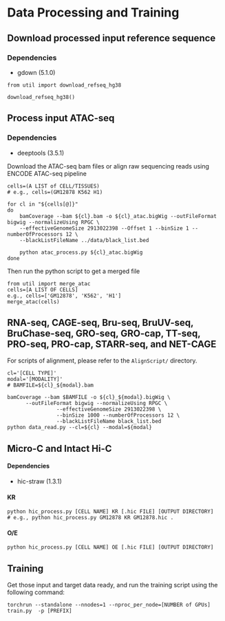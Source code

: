 # Data Processing and Training

## Download processed input reference sequence
### Dependencies
*  gdown (5.1.0)

```
from util import download_refseq_hg38

download_refseq_hg38()
```


## Process input ATAC-seq
### Dependencies
* deeptools (3.5.1)

Download the ATAC-seq bam files or align raw sequencing reads using ENCODE ATAC-seq pipeline
```
cells=(A LIST of CELL/TISSUES)
# e.g., cells=(GM12878 K562 H1)

for cl in "${cells[@]}"
do
    bamCoverage --bam ${cl}.bam -o ${cl}_atac.bigWig --outFileFormat bigwig --normalizeUsing RPGC \
    --effectiveGenomeSize 2913022398 --Offset 1 --binSize 1 --numberOfProcessors 12 \
    --blackListFileName ../data/black_list.bed

    python atac_process.py ${cl}_atac.bigWig
done
```
Then run the python script to get a merged file

```
from util import merge_atac
cells=[A LIST OF CELLS]
e.g., cells=['GM12878', 'K562', 'H1']
merge_atac(cells)
```



## RNA-seq, CAGE-seq, Bru-seq, BruUV-seq, BruChase-seq, GRO-seq, GRO-cap, TT-seq, PRO-seq, PRO-cap, STARR-seq, and NET-CAGE
For scripts of alignment, please refer to the `AlignScript/` directory.
```
cl='[CELL TYPE]'
modal='[MODALITY]'
# BAMFILE=${cl}_${modal}.bam

bamCoverage --bam $BAMFILE -o ${cl}_${modal}.bigWig \
      --outFileFormat bigwig --normalizeUsing RPGC \
                --effectiveGenomeSize 2913022398 \
                --binSize 1000 --numberOfProcessors 12 \
                --blackListFileName black_list.bed
python data_read.py --cl=${cl} --modal=${modal}
```

## Micro-C and Intact Hi-C
#### Dependencies
* hic-straw (1.3.1)
  
#### KR
  ```
  python hic_process.py [CELL NAME] KR [.hic FILE] [OUTPUT DIRECTORY]
  # e.g., python hic_process.py GM12878 KR GM12878.hic .
  ```
#### O/E
  ```
  python hic_process.py [CELL NAME] OE [.hic FILE] [OUTPUT DIRECTORY]
  ```

## Training
Get those input and target data ready, and run the training script using the following command:
```
torchrun --standalone --nnodes=1 --nproc_per_node=[NUMBER of GPUs] train.py  -p [PREFIX] 
```


